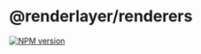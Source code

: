 # @renderlayer/renderers

[![NPM version][npm-badge]][npm-url]

[npm-badge]: https://img.shields.io/npm/v/@renderlayer/renderers
[npm-url]: https://www.npmjs.com/package/@renderlayer/renderers
